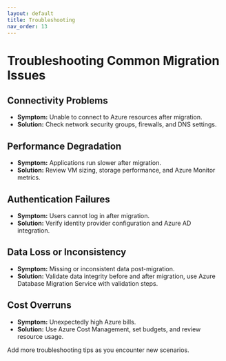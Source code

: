 ```yaml
---
layout: default
title: Troubleshooting
nav_order: 13
---
```


# Troubleshooting Common Migration Issues

## Connectivity Problems
- **Symptom:** Unable to connect to Azure resources after migration.
- **Solution:** Check network security groups, firewalls, and DNS settings.

## Performance Degradation
- **Symptom:** Applications run slower after migration.
- **Solution:** Review VM sizing, storage performance, and Azure Monitor metrics.

## Authentication Failures
- **Symptom:** Users cannot log in after migration.
- **Solution:** Verify identity provider configuration and Azure AD integration.

## Data Loss or Inconsistency
- **Symptom:** Missing or inconsistent data post-migration.
- **Solution:** Validate data integrity before and after migration, use Azure Database Migration Service with validation steps.

## Cost Overruns
- **Symptom:** Unexpectedly high Azure bills.
- **Solution:** Use Azure Cost Management, set budgets, and review resource usage.

Add more troubleshooting tips as you encounter new scenarios.
